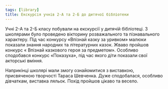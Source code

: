 ```yaml
---
tags: [library]
title: Екскурсія учнів 2-А та 2-Б до дитячої бібліотеки
---
```


Учні 2-А та 2-Б класу побували на екскурсії у дитячій бібліотеці. З школярами було проведено вікторину розважального та пізнавального характеру. Під час конкурсу «Впізнай казку за уривком» малюки показали знання народних та літературних казок. Жваво пройшов конкурс « Впізнай казкового героя за предметом». Особливо сподобався конкурс «Показуха», під час якого діти показали свої акторські вміння.

Наприкінці школярі мали змогу ознайомитися з виставкою, присвяченою творчості Тараса Шевченка. Дуже сподобалася, особливо дівчаткам, виставка ляльок. Похід пройшов цікаво та весело.

<slideshow id="72157651521799085"></slideshow>
